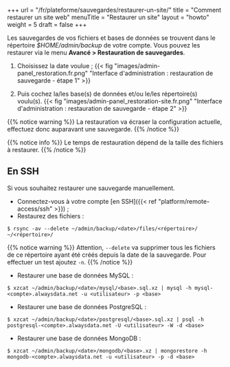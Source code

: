 +++
url = "/fr/plateforme/sauvegardes/restaurer-un-site/"
title = "Comment restaurer un site web"
menuTitle = "Restaurer un site"
layout = "howto"
weight = 5
draft = false
+++

Les sauvegardes de vos fichiers et bases de données se trouvent dans le répertoire _$HOME/admin/backup_ de votre compte. Vous pouvez les restaurer via le menu **Avancé > Restauration de sauvegardes**.

1. Choisissez la date voulue ;
{{< fig "images/admin-panel_restoration.fr.png" "Interface d'administration : restauration de sauvegarde - étape 1" >}}

2. Puis cochez la/les base(s) de données et/ou le/les répertoire(s) voulu(s).
{{< fig "images/admin-panel_restoration-site.fr.png" "Interface d'administration : restauration de sauvegarde - étape 2" >}}

{{% notice warning %}}
La restauration va écraser la configuration actuelle, effectuez donc auparavant une sauvegarde.
{{% /notice %}}

{{% notice info %}}
Le temps de restauration dépend de la taille des fichiers à restaurer.
{{% /notice %}}

## En SSH

Si vous souhaitez restaurer une sauvegarde manuellement.

- Connectez-vous à votre compte [en SSH]({{< ref "platform/remote-access/ssh" >}}) ;
- Restaurez des fichiers :

```
$ rsync -av --delete ~/admin/backup/<date>/files/<répertoire>/ ~/<répertoire>/
```

{{% notice warning %}}
Attention, `--delete` va supprimer tous les fichiers de ce répertoire ayant été créés depuis la date de la sauvegarde.
Pour effectuer un test ajoutez `-n`.
{{% /notice %}}

- Restaurer une base de données MySQL :

```
$ xzcat ~/admin/backup/<date>/mysql/<base>.sql.xz | mysql -h mysql-<compte>.alwaysdata.net -u <utilisateur> -p <base>
```

- Restaurer une base de données PostgreSQL :

```
$ xzcat ~/admin/backup/<date>/postgresql/<base>.sql.xz | psql -h postgresql-<compte>.alwaysdata.net -U <utilisateur> -W -d <base>
```

- Restaurer une base de données MongoDB :

```
$ xzcat ~/admin/backup/<date>/mongodb/<base>.xz | mongorestore -h mongodb-<compte>.alwaysdata.net -u <utilisateur> -p -d <base>
```
